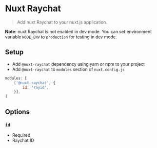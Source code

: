 # Nuxt Raychat
> Add nuxt Raychat to your nuxt.js application.

**Note:** nuxt Raychat is not enabled in dev mode.
You can set environment variable `NODE_ENV` to `production` for testing in dev mode.

## Setup
- Add `@nuxt-raychat` dependency using yarn or npm to your project
- Add `@nuxt-raychat` to `modules` section of `nuxt.config.js`
```js
modules: [
    ['@nuxt-raychat', { 
        id: 'rayid',
    }],
]
```

## Options

### `id`
- Required
- Raychat ID

